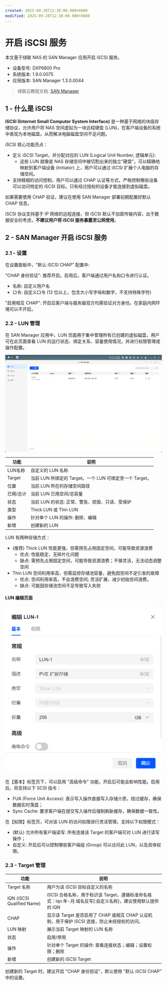 ```yaml
---
created: 2025-09-28T12:38:00.000+0800
modified: 2025-09-28T12:38:00.000+0800
---
```


# 开启 iSCSI 服务

本文基于绿联 NAS 的 SAN Manager 应用开启 iSCSI 服务。

- 设备型号: DXP6800 Pro
- 系统版本: 1.9.0.0075
- 应用版本: SAN Manager 1.3.0.0044

> 绿联云教程文档: [SAN Manager](https://support.ugnas.com/knowledgecenter/#/detail/eyJpZCI6NTI3MiwidHlwZSI6InRhZzAwMSIsImxhbmd1YWdlIjoiemgtQ04iLCJjbGllbnRUeXBlIjoiUEMiLCJhcnRpY2xlSW5mb0lkIjo3MDYsImFydGljbGVWZXJzaW9uIjoiMS4wLjAuMDA0NiIsInBhdGhDb2RlIjoicHJvMDAyLEdiM0V5UiJ9)

## 1 - 什么是 iSCSI

**iSCSI (Internet Small Computer System Interface)** 是一种基于网络的块级存储协议，允许用户将 NAS 空间虚拟为一块远程硬盘 (LUN)，在客户端设备的系统中表现为本地磁盘。从而解决电脑磁盘空间不足问题。

iSCSI 核心功能亮点：

- 定义 iSCSI Target，并分配对应的 LUN (Logical Unit Number, 逻辑单元):
  - 这些 LUN 就像是 NAS 存储空间中被切割出来的独立“硬盘”，可以精确地映射到客户端设备 (Initiator) 上，用户可以通过 iSCSI 扩展个人电脑的存储空间。
- 支持精细的访问控制，用户可以通过 CHAP 认证等方式，严格控制哪些设备可以访问特定的 iSCSI 目标。只有经过授权的设备才能连接到虚拟磁盘。

如果需要使用 CHAP 验证，建议在使用 SAN Manager 部署初期配置好默认 CHAP 信息。

iSCSI 协议支持基于 IP 网络的远程连接，但 iSCSI 默认不加密传输内容，出于数据安全的考虑，**不建议用户将 iSCSI 服务暴露至公网使用**。

## 2 - SAN Manager 开启 iSCSI 服务

### 2.1 - 设置

在设置面板中，"默认 iSCSI CHAP" 配置中:

"CHAP 身份验证": 推荐开启。启用后，客户端通过用户名和口令进行认证。

- 名称: 自定义用户名
- 口令: 自定义口令 (12 位以上，包含大小写字母和数字，不支持特殊字符)

"启用相互 CHAP": 开启后客户端与服务器双方均需验证对方身份。在家庭内网环境可以不开启。

### 2.2 - LUN 管理

在 SAN Manager 应用中，LUN 页面用于集中管理所有已创建的虚拟磁盘，用户可在此页面查看 LUN 的运行状态、绑定关系、容量使用情况，并进行权限管理或操作配置。

![LUN 管理](./.assets/SAN-Manager_LUN.png)

| 功能      | 说明              |
|-----------|-------------------|
| LUN名称   | 自定义的 LUN 名称 |
| Target    | 当前 LUN 所绑定的 Target。一个 LUN 可绑定至一个 Target。 |
| 位置      | 当前 LUN 所在的存储空间路径 |
| 已用/总计 | 当前 LUN 已用空间/总容量 |
| 状态      | 当前 LUN 的状态: 正常、警告、损毁、只读、受保护 |
| 类型      | Thick LUN 或 Thin LUN |
| 操作      | 针对单个 LUN 的操作: 删除、编辑 |
| 新增      | 创建新的 LUN |

LUN 有两种存储方式：

- (推荐) Thick LUN 性能更强，但需预先占用固定空间，可能导致资源浪费
  - 优点: 性能稳定，无碎片化问题
  - 缺点: 需预先占用固定空间，可能导致资源浪费；不够灵活，无法动态调整空间
- Thin LUN 空间利用率高，但需监控存储池容量，避免因空间不足引发的故障
  - 优点: 空间利用率高，不会浪费空间; 灵活扩展，减少初始空间浪费。
  - 缺点: 可能因存储池空间不足导致写入失败

#### LUN 编辑页面

![LUN 编辑页面](./.assets/SAN-Manager_LUN_tab01.png)

在【基本】标签页下，可以启用 "高级命令" 功能，开启后可能会影响性能。启用后，将支持以下 SCSI 指令：

- FUA (Force Unit Access): 表示写入操作直接写入存储介质，绕过缓存，确保数据实时落盘；
- Sync Cache: 要求客户端在提交写入操作后强制刷新缓存，确保数据一致性。

在【权限】标签页，可对该 LUN 的访问权限进行灵活管理，支持以下权限模式：

- (默认) 允许所有客户端读写: 所有连接该 Target 的客户端可对 LUN 进行读写操作；
- 自定义: 开启后可以控制哪些客户端组 (Group) 可以访问此 LUN，以及具体权限。

### 2.3 - Target 管理

| 功能 | 说明 |
|------|----------|
| Target 名称 | 用户为该 iSCSI 目标自定义的名称 |
| IQN (iSCSI Qualified Name) | iSCSI 合格名称，用于标识该 Target，遵循标准命名格式：iqn.年-月.域名反写\[:自定义名称\]，建议使用默认提供的 IQN |
| CHAP | 显示该 Target 是否启用了 CHAP 或相互 CHAP 认证机制，用于保护 iSCSI 连接，防止未经授权的访问。 |
| LUN 映射 | 展示当前 Target 映射的 LUN 名称 |
| 状态 | 启用/停用 |
| 操作 | 针对单个 Target 的操作: 查看连接状态；编辑；设置权限；删除 |
| 新增 | 创建新的 iSCSI Target |

创建新的 Target 时，建议开启 "CHAP 身份验证"，默认使用 "默认 iSCSI CHAP" 中的设置。
